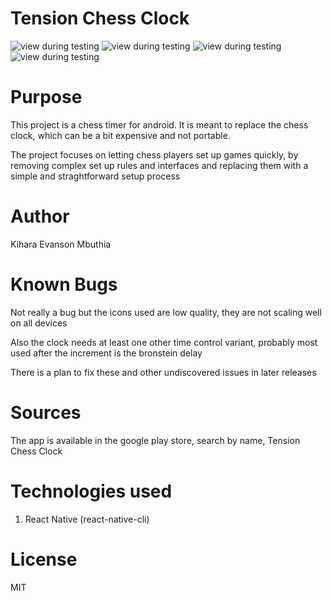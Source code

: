# Tension Chess Clock
![view during testing](https://github.com/MbuthiaWaKihara/TensionChessClock/blob/master/screenshots/second.png)
![view during testing](https://github.com/MbuthiaWaKihara/TensionChessClock/blob/master/screenshots/third.png)
![view during testing](https://github.com/MbuthiaWaKihara/TensionChessClock/blob/master/screenshots/fifth.png)
![view during testing](https://github.com/MbuthiaWaKihara/TensionChessClock/blob/master/screenshots/sixth.png)

# Purpose

<p>This project is a chess timer for android. It is meant to replace the chess clock, which can be a bit expensive and not portable.</p>
<p>The project focuses on letting chess players set up games quickly, by removing complex set up rules and interfaces and replacing them with a simple and straghtforward setup process</p>

# Author
<p>Kihara Evanson Mbuthia</p>

# Known Bugs
<p>Not really a bug but the icons used are low quality, they are not scaling well on all devices</p>
<p>Also the clock needs at least one other time control variant, probably most used after the increment is the bronstein delay</p>
<p>There is a plan to fix these and other undiscovered issues in later releases</p>

# Sources
<p>The app is available in the google play store, search by name, Tension Chess Clock</p>

# Technologies used
<ol>
    <li>React Native (react-native-cli)</li>
</ol>

# License
<p>MIT</p>